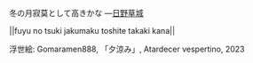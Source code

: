 冬の月寂莫として高きかな
—[日野草城](https://ja.wikipedia.org/wiki/日野草城)

||fuyu no tsuki jakumaku toshite takaki kana||

浮世絵: Gomaramen888, 「夕涼み」, Atardecer vespertino, 2023